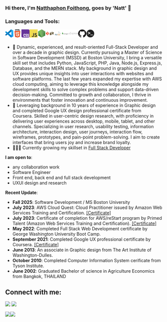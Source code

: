 ### Hi there, I'm [Natthaphon Foithong](https://github.com/NFoithong), goes by 'Natt' 👋

### Languages and Tools:

<img align="left" alt="Visual Studio Code" width="26px" src="https://raw.githubusercontent.com/github/explore/80688e429a7d4ef2fca1e82350fe8e3517d3494d/topics/visual-studio-code/visual-studio-code.png" />
<img align="left" alt="HTML5" width="26px" src="https://raw.githubusercontent.com/github/explore/80688e429a7d4ef2fca1e82350fe8e3517d3494d/topics/html/html.png" />
<img align="left" alt="CSS3" width="26px" src="https://raw.githubusercontent.com/github/explore/80688e429a7d4ef2fca1e82350fe8e3517d3494d/topics/css/css.png" />
<img align="left" alt="JavaScript" width="26px" src="https://raw.githubusercontent.com/github/explore/80688e429a7d4ef2fca1e82350fe8e3517d3494d/topics/javascript/javascript.png" />
<!-- <img align="left" alt="React" width="26px" src="https://raw.githubusercontent.com/github/explore/80688e429a7d4ef2fca1e82350fe8e3517d3494d/topics/react/react.png" /> -->
<img align="left" alt="Node.js" width="26px" src="https://raw.githubusercontent.com/github/explore/80688e429a7d4ef2fca1e82350fe8e3517d3494d/topics/nodejs/nodejs.png" />
<img align="left" alt="Git" width="26px" src="https://raw.githubusercontent.com/github/explore/80688e429a7d4ef2fca1e82350fe8e3517d3494d/topics/git/git.png" />
<img align="left" alt="MySQL" width="26px" src="https://raw.githubusercontent.com/github/explore/80688e429a7d4ef2fca1e82350fe8e3517d3494d/topics/mysql/mysql.png" />
<img align="left" alt="MongoDB" width="26px" src="https://raw.githubusercontent.com/github/explore/80688e429a7d4ef2fca1e82350fe8e3517d3494d/topics/mongodb/mongodb.png" /> 
<img align="left" alt="Express" width="26px" src="https://raw.githubusercontent.com/github/explore/80688e429a7d4ef2fca1e82350fe8e3517d3494d/topics/express/express.png" />  
<img align="left" alt="GitHub" width="26px" src="https://raw.githubusercontent.com/github/explore/78df643247d429f6cc873026c0622819ad797942/topics/github/github.png" />
<img align="left" alt="Terminal" width="26px" src="https://raw.githubusercontent.com/github/explore/80688e429a7d4ef2fca1e82350fe8e3517d3494d/topics/terminal/terminal.png" /> 
<!-- <img align="left" alt="AWS" width="26px" src="https://raw.githubusercontent.com/github/explore/80688e429a7d4ef2fca1e82350fe8e3517d3494d/topics/aws/aws.png" /> -->
<!-- <img align="left" alt="AWS" width="26px" src="https://raw.githubusercontent.com/github/explore/80688e429a7d4ef2fca1e82350fe8e3517d3494d/topics/terraform/terraform.png" /> -->
<!-- <img align="left" alt="AWS" width="26px" src="https://raw.githubusercontent.com/github/explore/80688e429a7d4ef2fca1e82350fe8e3517d3494d/topics/docker/docker.png" /> -->

<br>
<br>

- 🔭 Dynamic, experienced, and result-oriented Full-Stack Developer and over a decade in graphic design. Currently pursuing a Master of Science in Software Development (MSSD) at Boston University, I bring a versatile skill set that includes Python, JavaScript, PHP, Java, Node.js, Express.js, Database, and the MERN stack. My background in graphic design and UX provides unique insights into user interactions with websites and software platforms. The last few years expanded my expertise with AWS cloud computing, aiming to leverage this knowledge alongside my development skills to solve complex problems and support data-driven decision-making. Committed to growth and collaboration, I thrive in environments that foster innovation and continuous improvement.
- 🔭 Leveraging background in 10 years of experience in Graphic design and completed Google UX design professional certificate from Coursera. Skilled in user-centric design research, with proficiency in delivering user experiences across desktop, mobile, tablet, and other channels. Specializing in user research, usability testing, information architecture, interaction design, user journeys, interaction flow, wireframes, prototypes, and pain-point problem-solving. I aim to create interfaces that bring users joy and increase brand loyalty.
- 👨🏽‍💻 Currently growing my skillset in [Full Stack Developer](https://github.com/NFoithong)


 **I am open to**:
- any collaboration work
- Software Engineer
- Front end, back end and full stack development
- UXUI design and research

**Recent Update**:
- **Fall 2025**: Software Development / MS  Boston University
- **July 2023**: AWS Cloud Quest: Cloud Practitioner issued by Amazon Web Services Training and Certification. [[Certificate]](https://www.credly.com/badges/b601cfc3-54ed-41b1-b8c8-d3b1f887d318/public_url)
- **July 2023**: Certificate of completion for AWS/reStart program by Primed Talent (Amazon Web Services Training and Certification). [[Certificate]](https://www.credly.com/badges/e68b0123-2455-43ec-a2f2-2e955d6cf298/public_url)
- **May 2022**: Completed Full Stack Web Development certificate by George Washington University Boot Camp.
- **September 2021**: Completed Google UX professional certificate by Coursera. [[Certificate]](https://coursera.org/share/13834e0c8ad3ecb99694418d0a844f5b)
- **June 2013**: An associate in Graphic design from The Art Institute of Washington-Dulles.
- **October 2010**: Completed Computer Information System cerificate from Tyson Institute.
- **June 2002**: Graduated Bachelor of science in Agriculture Economics from Bangkok, THAILAND

## Connect with me:

<p align = "center">

[<img src ="https://img.shields.io/badge/website-%23.svg?&style=for-the-badge&logo=www&logoColor=white%22&color=black">](https://nfoithong.github.io/Natthaphon-portfolio/)
[<img src="https://img.shields.io/badge/linkedin-%2312100E.svg?&style=for-the-badge&logo=linkedin&logoColor=white&color=black" />](https://www.linkedin.com/in/natthaphon-foithong-a5a70562/)

</p>
  

<div>
<img align="left" height="165px" src="https://github-readme-stats.vercel.app/api?username=nfoithong&show_icons=true&theme=tokyonight" />
<img align="left" src="https://github-readme-stats.vercel.app/api/top-langs/?username=nfoithong&layout=compact&theme=tokyonight" />
</div>
